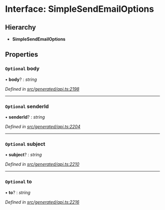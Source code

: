 # Interface: SimpleSendEmailOptions

## Hierarchy

* **SimpleSendEmailOptions**

## Properties

### `Optional` body

• **body**? : *string*

*Defined in [src/generated/api.ts:2198](https://github.com/mailslurp/mailslurp-client/blob/a26884c/src/generated/api.ts#L2198)*

___

### `Optional` senderId

• **senderId**? : *string*

*Defined in [src/generated/api.ts:2204](https://github.com/mailslurp/mailslurp-client/blob/a26884c/src/generated/api.ts#L2204)*

___

### `Optional` subject

• **subject**? : *string*

*Defined in [src/generated/api.ts:2210](https://github.com/mailslurp/mailslurp-client/blob/a26884c/src/generated/api.ts#L2210)*

___

### `Optional` to

• **to**? : *string*

*Defined in [src/generated/api.ts:2216](https://github.com/mailslurp/mailslurp-client/blob/a26884c/src/generated/api.ts#L2216)*
